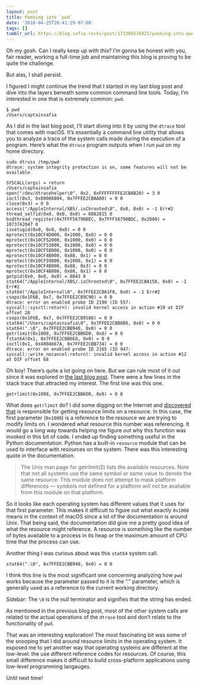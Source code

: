 ```yaml
---
layout: post
title: Peeking into `pwd`
date: '2018-04-25T20:41:29-07:00'
tags: []
tumblr_url: https://blog.safia.rocks/post/173309576925/peeking-into-pwd
---
```

Oh my gosh. Can I really keep up with this? I’m gonna be honest with you, fair reader, working a full-time job and maintaining this blog is proving to be quite the challenge.

But alas, I shall persist.

I figured I might continue the trend that I started in my last blog post and dive into the layers beneath some common command line tools. Today, I’m interested in one that is extremely common: `pwd`.

    $ pwd
    /Users/captainsafia

As I did in the last blog post, I’ll start diving into it by using the `dtrace` tool that comes with macOS. It’s essentially a command line utility that allows you to analyze a trace of the system calls made during the execution of a program. Here’s what the `dtrace` program outputs when I run `pwd` on my home directory.

    sudo dtruss /tmp/pwd
    dtrace: system integrity protection is on, some features will not be available
    
    SYSCALL(args) = return
    /Users/captainsafia
    open("/dev/dtracehelper\0", 0x2, 0xFFFFFFFFE2CBAB20) = 3 0
    ioctl(0x3, 0x80086804, 0x7FFEE2CBAA80) = 0 0
    close(0x3) = 0 0
    access("/AppleInternal/XBS/.isChrooted\0", 0x0, 0x0) = -1 Err#2
    thread_selfid(0x0, 0x0, 0x0) = 6082815 0
    bsdthread_register(0x7FFF56790BEC, 0x7FFF56790BDC, 0x2000) = 1073742047 0
    issetugid(0x0, 0x0, 0x0) = 0 0
    mprotect(0x10CF4D000, 0x1000, 0x0) = 0 0
    mprotect(0x10CF52000, 0x1000, 0x0) = 0 0
    mprotect(0x10CF53000, 0x1000, 0x0) = 0 0
    mprotect(0x10CF58000, 0x1000, 0x0) = 0 0
    mprotect(0x10CF4B000, 0x88, 0x1) = 0 0
    mprotect(0x10CF59000, 0x1000, 0x1) = 0 0
    mprotect(0x10CF4B000, 0x88, 0x3) = 0 0
    mprotect(0x10CF4B000, 0x88, 0x1) = 0 0
    getpid(0x0, 0x0, 0x0) = 8043 0
    stat64("/AppleInternal/XBS/.isChrooted\0", 0x7FFEE2CBA158, 0x0) = -1 Err#2
    stat64("/AppleInternal\0", 0x7FFEE2CBA1F0, 0x0) = -1 Err#2
    csops(0x1F6B, 0x7, 0x7FFEE2CB9C90) = 0 0
    dtrace: error on enabled probe ID 2190 (ID 557: syscall::sysctl:return): invalid kernel access in action #10 at DIF offset 28
    csops(0x1F6B, 0x7, 0x7FFEE2CB9580) = 0 0
    stat64("/Users/captainsafia\0", 0x7FFEE2CBB8B0, 0x0) = 0 0
    stat64(".\0", 0x7FFEE2CBB940, 0x0) = 0 0
    getrlimit(0x1008, 0x7FFEE2CBB6D0, 0x0) = 0 0
    fstat64(0x1, 0x7FFEE2CBB6E8, 0x0) = 0 0
    ioctl(0x1, 0x4004667A, 0x7FFEE2CBB734) = 0 0
    dtrace: error on enabled probe ID 2165 (ID 947: syscall::write_nocancel:return): invalid kernel access in action #12 at DIF offset 68

Oh boy! There’s quite a lot going on here. But we can rule most of it out since it was explored in [the last blog post](https://blog.safia.rocks/2018-04-23-unraveling-rm-what-happens-when-you-run-it/). There were a few lines in the stack trace that attracted my interest. The first line was this one.

`getrlimit(0x1008, 0x7FFEE2CBB6D0, 0x0) = 0 0`

What does `getrlimit` do? I did some digging on the Internet and [discovered that](http://man7.org/linux/man-pages/man2/getrlimit.2.html) is responsible for getting resource limits on a resource. In this case, the first parameter (`0x1008`) is a reference to the resource we are trying to modify limits on. I wondered what resource this number was referencing. It would go a long way towards helping me figure out why this function was invoked in this bit of code. I ended up finding something useful in the Python documentation. Python has a built-in `resource` module that can be used to interface with resources on the system. There was this interesting quote in the documentation.

> The Unix man page for getrlimit(2) lists the available resources. Note that not all systems use the same symbol or same value to denote the same resource. This module does not attempt to mask platform differences — symbols not defined for a platform will not be available from this module on that platform.

So it looks like each operating system has different values that it uses for that first parameter. This makes it difficult to figure out what exactly `0x1008` means in the context of macOS since a lot of the documentation is around Unix. That being said, the documentation did give me a pretty good idea of what the resource might reference. A resource is something like the number of bytes available to a process in its heap or the maximum amount of CPU time that the process can use.

Another thing I was curious about was this `stat64` system call.

    stat64(".\0", 0x7FFEE2CBB940, 0x0) = 0 0

I think this line is the most significant one concerning analyzing how `pwd` works because the parameter passed to it is the “.” parameter, which is generally used as a reference to the current working directory.

Sidebar: The `\0` is the null terminator and signifies that the string has ended.

As mentioned in the previous blog post, most of the other system calls are related to the actual operations of the `dtrace` tool and don’t relate to the functionality of `pwd`.

That was an interesting exploration! The most fascinating bit was some of the snooping that I did around resource limits in the operating system. It exposed me to yet another way that operating systems are different at the low-level: the use different reference codes for resources. Of course, this small difference makes it difficult to build cross-platform applications using low-level programming langauges.

Until next time!

